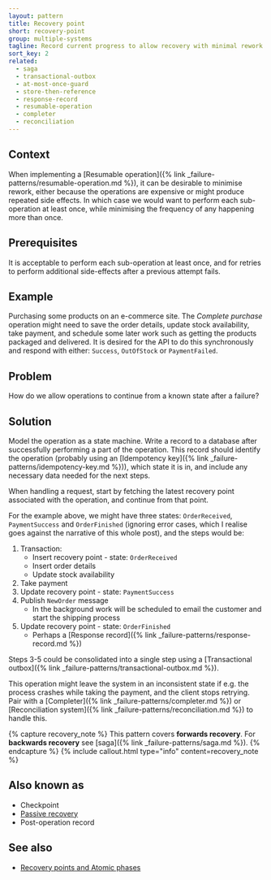```yaml
---
layout: pattern
title: Recovery point
short: recovery-point
group: multiple-systems
tagline: Record current progress to allow recovery with minimal rework
sort_key: 2
related:
  - saga
  - transactional-outbox
  - at-most-once-guard
  - store-then-reference
  - response-record
  - resumable-operation
  - completer
  - reconciliation
---
```


## Context

When implementing a [Resumable operation]({% link _failure-patterns/resumable-operation.md %}), it can be desirable to minimise rework, either because the operations are expensive or might produce repeated side effects. In which case we would want to perform each sub-operation at least once, while minimising the frequency of any happening more than once.

## Prerequisites

It is acceptable to perform each sub-operation at least once, and for retries to perform additional side-effects after a previous attempt fails.

## Example

Purchasing some products on an e-commerce site. The *Complete purchase* operation might need to save the order details, update stock availability, take payment, and schedule some later work such as getting the products packaged and delivered. It is desired for the API to do this synchronously and respond with either: `Success`, `OutOfStock` or `PaymentFailed`.

## Problem

How do we allow operations to continue from a known state after a failure?

## Solution

Model the operation as a state machine. Write a record to a database after successfully performing a part of the operation. This record should identify the operation (probably using an [Idempotency key]({% link _failure-patterns/idempotency-key.md %})), which state it is in, and include any necessary data needed for the next steps.

When handling a request, start by fetching the latest recovery point associated with the operation, and continue from that point.

For the example above, we might have three states: `OrderReceived`, `PaymentSuccess` and `OrderFinished` (ignoring error cases, which I realise goes against the narrative of this whole post), and the steps would be:

1. Transaction:
    - Insert recovery point - state: `OrderReceived`
    - Insert order details
    - Update stock availability
2. Take payment
3. Update recovery point - state: `PaymentSuccess`
4. Publish `NewOrder` message
    - In the background work will be scheduled to email the customer and start the shipping process
5. Update recovery point - state: `OrderFinished`
    - Perhaps a [Response record]({% link _failure-patterns/response-record.md %})

Steps 3-5 could be consolidated into a single step using a [Transactional outbox]({% link _failure-patterns/transactional-outbox.md %}).

This operation might leave the system in an inconsistent state if e.g. the process crashes while taking the payment, and the client stops retrying. Pair with a [Completer]({% link _failure-patterns/completer.md %}) or [Reconciliation system]({% link _failure-patterns/reconciliation.md %}) to handle this.

{% capture recovery_note %}
This pattern covers **forwards recovery**. For **backwards recovery** see [saga]({% link _failure-patterns/saga.md %}).
{% endcapture %}
{% include callout.html
  type="info"
  content=recovery_note
%}

## Also known as

- Checkpoint
- [Passive recovery](https://www.lpalmieri.com/posts/idempotency/#10-3-forward-recovery)
- Post-operation record

## See also

- [Recovery points and Atomic phases](https://brandur.org/idempotency-keys#recovery-points)
